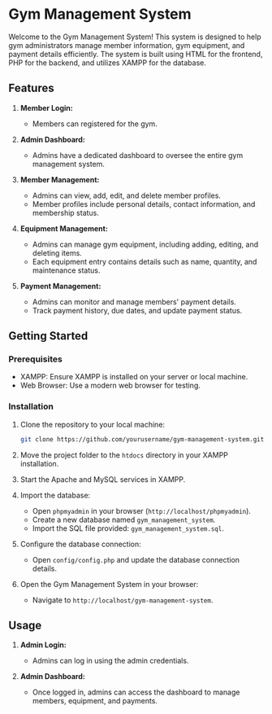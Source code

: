 # Gym Management System

Welcome to the Gym Management System! This system is designed to help gym administrators manage member information, gym equipment, and payment details efficiently. The system is built using HTML for the frontend, PHP for the backend, and utilizes XAMPP for the database.

## Features

1. **Member Login:**
   - Members can registered for the gym.

2. **Admin Dashboard:**
   - Admins have a dedicated dashboard to oversee the entire gym management system.

3. **Member Management:**
   - Admins can view, add, edit, and delete member profiles.
   - Member profiles include personal details, contact information, and membership status.

4. **Equipment Management:**
   - Admins can manage gym equipment, including adding, editing, and deleting items.
   - Each equipment entry contains details such as name, quantity, and maintenance status.

5. **Payment Management:**
   - Admins can monitor and manage members' payment details.
   - Track payment history, due dates, and update payment status.

## Getting Started

### Prerequisites

- XAMPP: Ensure XAMPP is installed on your server or local machine.
- Web Browser: Use a modern web browser for testing.

### Installation

1. Clone the repository to your local machine:

   ```bash
   git clone https://github.com/yourusername/gym-management-system.git
   ```

2. Move the project folder to the `htdocs` directory in your XAMPP installation.

3. Start the Apache and MySQL services in XAMPP.

4. Import the database:
   - Open `phpmyadmin` in your browser (`http://localhost/phpmyadmin`).
   - Create a new database named `gym_management_system`.
   - Import the SQL file provided: `gym_management_system.sql`.

5. Configure the database connection:
   - Open `config/config.php` and update the database connection details.

6. Open the Gym Management System in your browser:
   - Navigate to `http://localhost/gym-management-system`.

## Usage

1. **Admin Login:**
   - Admins can log in using the admin credentials.

2. **Admin Dashboard:**
   - Once logged in, admins can access the dashboard to manage members, equipment, and payments.
